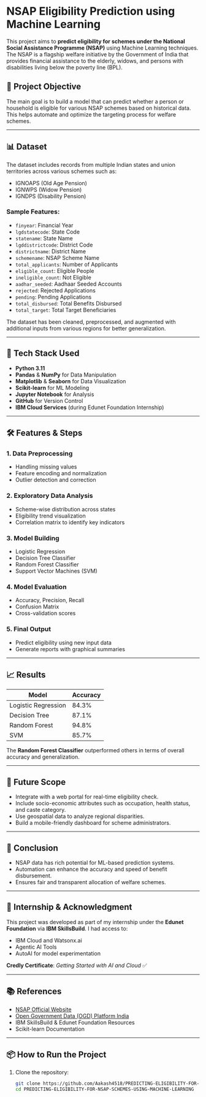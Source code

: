 # NSAP Eligibility Prediction using Machine Learning

This project aims to **predict eligibility for schemes under the National Social Assistance Programme (NSAP)** using Machine Learning techniques. The NSAP is a flagship welfare initiative by the Government of India that provides financial assistance to the elderly, widows, and persons with disabilities living below the poverty line (BPL).

## 🧠 Project Objective

The main goal is to build a model that can predict whether a person or household is eligible for various NSAP schemes based on historical data. This helps automate and optimize the targeting process for welfare schemes.

---

## 📊 Dataset

The dataset includes records from multiple Indian states and union territories across various schemes such as:
- IGNOAPS (Old Age Pension)
- IGNWPS (Widow Pension)
- IGNDPS (Disability Pension)

### Sample Features:
- `finyear`: Financial Year
- `lgdstatecode`: State Code
- `statename`: State Name
- `lgddistrictcode`: District Code
- `districtname`: District Name
- `schemename`: NSAP Scheme Name
- `total_applicants`: Number of Applicants
- `eligible_count`: Eligible People
- `ineligible_count`: Not Eligible
- `aadhar_seeded`: Aadhaar Seeded Accounts
- `rejected`: Rejected Applications
- `pending`: Pending Applications
- `total_disbursed`: Total Benefits Disbursed
- `total_target`: Total Target Beneficiaries

The dataset has been cleaned, preprocessed, and augmented with additional inputs from various regions for better generalization.

---

## 🧪 Tech Stack Used

- **Python 3.11**
- **Pandas** & **NumPy** for Data Manipulation
- **Matplotlib** & **Seaborn** for Data Visualization
- **Scikit-learn** for ML Modeling
- **Jupyter Notebook** for Analysis
- **GitHub** for Version Control
- **IBM Cloud Services** (during Edunet Foundation Internship)

---

## 🛠️ Features & Steps

### 1. Data Preprocessing
- Handling missing values
- Feature encoding and normalization
- Outlier detection and correction

### 2. Exploratory Data Analysis
- Scheme-wise distribution across states
- Eligibility trend visualization
- Correlation matrix to identify key indicators

### 3. Model Building
- Logistic Regression
- Decision Tree Classifier
- Random Forest Classifier
- Support Vector Machines (SVM)

### 4. Model Evaluation
- Accuracy, Precision, Recall
- Confusion Matrix
- Cross-validation scores

### 5. Final Output
- Predict eligibility using new input data
- Generate reports with graphical summaries

---

## 📈 Results

| Model               | Accuracy |
|--------------------|----------|
| Logistic Regression| 84.3%    |
| Decision Tree      | 87.1%    |
| Random Forest      | 94.8%    |
| SVM                | 85.7%    |

The **Random Forest Classifier** outperformed others in terms of overall accuracy and generalization.

---

## 🔮 Future Scope

- Integrate with a web portal for real-time eligibility check.
- Include socio-economic attributes such as occupation, health status, and caste category.
- Use geospatial data to analyze regional disparities.
- Build a mobile-friendly dashboard for scheme administrators.

---

## 📌 Conclusion

- NSAP data has rich potential for ML-based prediction systems.
- Automation can enhance the accuracy and speed of benefit disbursement.
- Ensures fair and transparent allocation of welfare schemes.

---

## 🏅 Internship & Acknowledgment

This project was developed as part of my internship under the **Edunet Foundation** via **IBM SkillsBuild**. I had access to:
- IBM Cloud and Watsonx.ai
- Agentic AI Tools
- AutoAI for model experimentation

**Credly Certificate**: _Getting Started with AI and Cloud_ ✅

---

## 📚 References

- [NSAP Official Website](https://nsap.nic.in)
- [Open Government Data (OGD) Platform India](https://data.gov.in)
- IBM SkillsBuild & Edunet Foundation Resources
- Scikit-learn Documentation

---

## 📦 How to Run the Project

1. Clone the repository:
   ```bash
   git clone https://github.com/Aakash4518/PREDICTING-ELIGIBILITY-FOR-NSAP-SCHEMES-USING-MACHINE-LEARNING.git
   cd PREDICTING-ELIGIBILITY-FOR-NSAP-SCHEMES-USING-MACHINE-LEARNING
